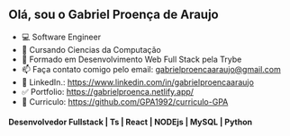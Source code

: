 ## Olá, sou o Gabriel Proença de Araujo 
- 💻 Software Engineer
- 🌱 Cursando Ciencias da Computação
- 🌱 Formado em Desenvolvimento Web Full Stack pela Trybe
- 📫 Faça contato comigo pelo email: gabrielproencaaraujo@gmail.com
- 🧐 LinkedIn.: https://www.linkedin.com/in/gabrielproencaaraujo
- ✅ Portfolio: https://gabrielproenca.netlify.app/
- 📝 Curriculo: https://github.com/GPA1992/curriculo-GPA
#### Desenvolvedor Fullstack | Ts | React | NODEjs | MySQL | Python




